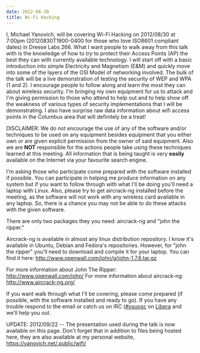 ```yaml
---
date: 2012-08-30
title: Wi-Fi Hacking
---
```

I, Michael Yanovich, will be covering Wi-Fi Hacking on 2012/08/30 at 7:00pm (20120830T1900-0400 for those who love ISO8601 compliant dates) in Dreese Labs 266. What I want people to walk away from this talk with is the knowledge of how to *try* to protect their Access Points (AP) the best they can with currently available technology. I will start off with a basic introduction into simple Electricity and Magnetism (E&M) and quickly move into some of the layers of the OSI Model of networking involved. The bulk of the talk will be a live demonstration of testing the security of WEP and WPA (1 and 2). I encourage people to follow along and learn the most they can about wireless security. I'm bringing my own equipment for us to attack and I'm giving permission to those who attend to help out and to help show off the weakness of various types of security implementations that I will be demonstrating. I also have surprise raw data information about wifi access points in the Columbus area that will definitely be a treat!


DISCLAIMER: We do not encourage the use of any of the software and/or techniques to be used on any equipment besides equipment that you either own or are given explicit permission from the owner of said equipment. Also we are <b>NOT</b> responsible for the actions people take using these techniques learned at this meeting. All information that is being taught is very <b>easily</b> available on the Internet via your favourite search engine.

I'm asking those who participate come prepared with the software installed if possible. You can participate in helping me produce information on any system but if you want to follow through with what I'll be doing you'll need a laptop with Linux. Also, please try to get aircrack-ng installed before the meeting, as the software will not work with any wireless card available in any laptop. So, there is a chance you may not be able to do these attacks with the given software.

There are only two packages they you need: aircrack-ng and "john the ripper."

Aircrack-ng is available in almost any linux distribution repository. I know it's available in Ubuntu, Debian and Fedora's repositories. However, for "john the ripper" you'll need to download and compile it for your laptop. You can find it here: http://www.openwall.com/john/g/john-1.7.6.tar.gz

For more information about John The Ripper: http://www.openwall.com/john/
For more information about aircrack-ng: http://www.aircrack-ng.org/

If you want walk through what I'll be covering, please come prepared (if possible, with the software installed and ready to go). If you have any trouble respond to the email or catch us on IRC ([#osuosc](irc://irc.libera.chat/osuosc) on [Libera](https://libera.chat/) and we'll help you out.

UPDATE: 2012/09/22 -- The presentation used during the talk is now available on this page. Don't forget that in addition to files being hosted here, they are also available at my personal website, https://yanovich.net/.public/wifi/
